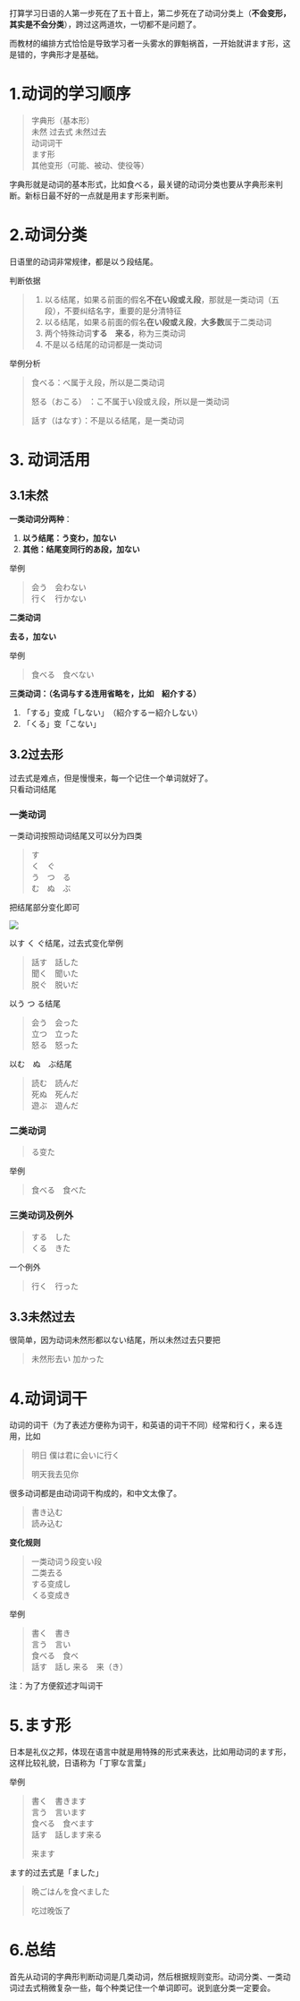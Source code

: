 打算学习日语的人第一步死在了五十音上，第二步死在了动词分类上（**不会变形，其实是不会分类**），跨过这两道坎，一切都不是问题了。

而教材的编排方式恰恰是导致学习者一头雾水的罪魁祸首，一开始就讲ます形，这是错的，字典形才是基础。

# 1.动词的学习顺序

> 字典形（基本形）  
> 未然 过去式 未然过去  
> 动词词干  
> ます形  
> 其他变形（可能、被动、使役等）

字典形就是动词的基本形式，比如食べる，最关键的动词分类也要从字典形来判断。新标日最不好的一点就是用ます形来判断。

# 2.动词分类

日语里的动词非常规律，都是以う段结尾。

判断依据

> 1. 以る结尾，如果る前面的假名**不在い段或え段**，那就是一类动词（五段），不要纠结名字，重要的是分清特征
> 2. 以る结尾，如果る前面的假名**在い段或え段**，**大多数**属于二类动词
> 3. 两个特殊动词**する　来る**，称为三类动词
> 4. 不是以る结尾的动词都是一类动词

举例分析

> 食べる：べ属于え段，所以是二类动词
>
> 怒る（おこる） ：こ不属于い段或え段，所以是一类动词
>
> 話す（はなす）：不是以る结尾，是一类动词

# 3. 动词活用

## 3.1未然

**一类动词分两种**：

1. **以う结尾：う变わ，加ない**
2. **其他：结尾变同行的あ段，加ない**

举例

> 会う　会わない  
> 行く　行かない

**二类动词**

**去る，加ない**

举例

> 食べる　食べない

**三类动词：（名词与する连用省略を，比如　紹介する）**

1. 「する」变成「しない」　（紹介するー紹介しない）
2. 「くる」变「こない」

## 3.2过去形

过去式是难点，但是慢慢来，每一个记住一个单词就好了。  
只看动词结尾

### 一类动词

一类动词按照动词结尾又可以分为四类

> す  
> く　ぐ  
> う　つ　る  
> む　ぬ　ぶ

把结尾部分变化即可

![](http://pic1.zhimg.com/v2-1d9ce179eb7b6b2525639aa49e4c0674_b.png)

以す く ぐ结尾，过去式变化举例

> 話す　話した  
> 聞く　聞いた  
> 脱ぐ　脱いだ

以う つ る结尾

> 会う　会った  
> 立つ　立った  
> 怒る　怒った

以む　ぬ　ぶ结尾

> 読む　読んだ  
> 死ぬ　死んだ  
> 遊ぶ　遊んだ

### 二类动词

> る变た

举例

> 食べる　食べた

### 三类动词及例外

> する　した  
> くる　きた

一个例外

> 行く　行った

## 3.3未然过去

很简单，因为动词未然形都以ない结尾，所以未然过去只要把

> 未然形去い 加かった

# 4.动词词干

动词的词干（为了表述方便称为词干，和英语的词干不同）经常和行く，来る连用，比如

> 明日 僕は君に会いに行く
>
> 明天我去见你

很多动词都是由动词词干构成的，和中文太像了。

> 書き込む  
> 読み込む

**变化规则**

> 一类动词う段变い段  
> 二类去る  
> する变成し  
> くる变成き

举例

> 書く　書き  
> 言う　言い  
> 食べる　食べ  
> 話す　話し
> 来る　来（き）

注：为了方便叙述才叫词干

# 5.ます形

日本是礼仪之邦，体现在语言中就是用特殊的形式来表达，比如用动词的ます形，这样比较礼貌，日语称为「丁寧な言葉」

举例

> 書く　書きます  
> 言う　言います  
> 食べる　食べます  
> 話す　話します来る
>
> 来ます

ます的过去式是「ました」

> 晩ごはんを食べました
>
> 吃过晚饭了

# 6.总结

首先从动词的字典形判断动词是几类动词，然后根据规则变形。动词分类、一类动词过去式稍微复杂一些，每个种类记住一个单词即可。说到底分类一定要会。

